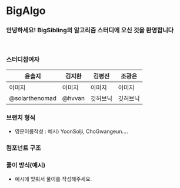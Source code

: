 # BigAlgo

### 안녕하세요! BigSibling의 알고리즘 스터디에 오신 것을 환영합니다 
<br/>

### 스터디참여자 

|윤솔지|김지환|김평진|조광은|
|---|---|---|---|
|이미지|이미지|이미지|이미지|
|@solarthenomad|@hvvan|깃허브닉|깃허브닉|

### 브랜치 형식 
- 영문이름작성 : 예시) YoonSolji, ChoGwangeun....

### 컴포넌트 구조 



### 풀이 방식(예시)
- 예시에 맞춰서 풀이를 작성해주세요.
